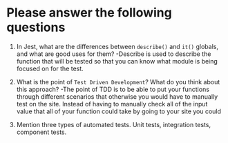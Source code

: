 # Please answer the following questions

1.  In Jest, what are the differences between `describe()` and `it()` globals, and what are good uses for them?
   -Describe is used to describe the function that will be tested so that you can know what module is being focused on for the test.

2.  What is the point of `Test Driven Development`? What do you think about this approach?
 -The point of TDD is to be able to put your functions through different scenarios that otherwise you would have to manually test on the site. Instead of having to manually check all of the input value that all of your function could take by going to your site you could

3.  Mention three types of automated tests.
Unit tests, integration tests, component tests.
